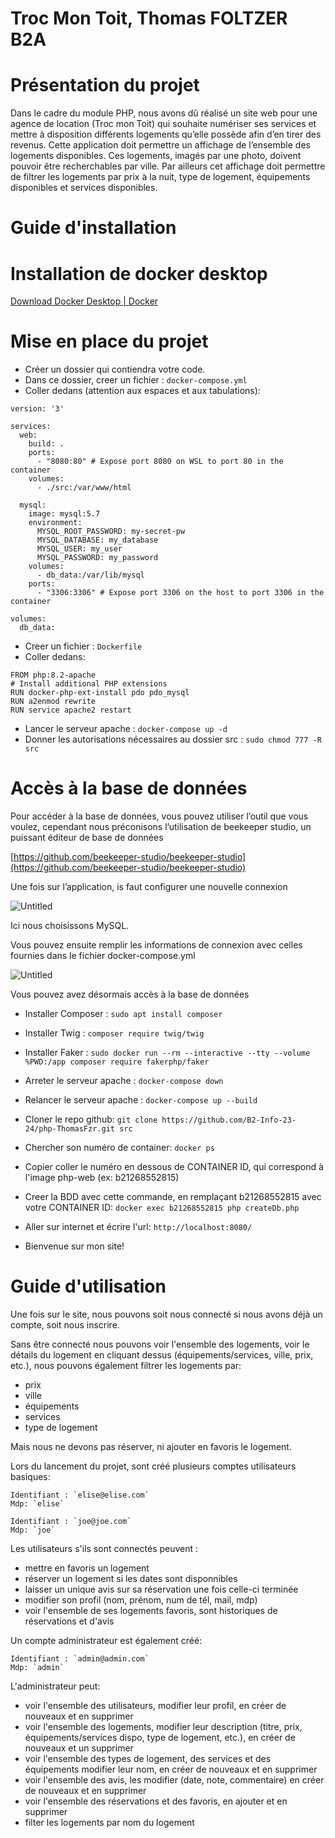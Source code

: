 # Troc Mon Toit, Thomas FOLTZER B2A #

# Présentation du projet

Dans le cadre du module PHP, nous avons dû réalisé un site web pour
une agence de location (Troc mon Toit) qui souhaite numériser ses services
et mettre à disposition différents logements qu’elle possède afin d’en tirer des revenus.
Cette application doit permettre un affichage de l’ensemble des logements disponibles. Ces
logements, imagés par une photo, doivent pouvoir être recherchables par ville.
Par ailleurs cet affichage doit permettre de filtrer les logements par prix à la nuit, 
type de logement, équipements disponibles et services disponibles.

# Guide d'installation


# Installation de docker desktop

[Download Docker Desktop | Docker](https://www.docker.com/products/docker-desktop/)

# Mise en place du projet

- Créer un dossier qui contiendra votre code.
- Dans ce dossier, creer un fichier : `docker-compose.yml`
- Coller dedans (attention aux espaces et aux tabulations):

```
version: '3'

services:
  web:
    build: .
    ports:
      - "8080:80" # Expose port 8080 on WSL to port 80 in the container
    volumes:
      - ./src:/var/www/html

  mysql:
    image: mysql:5.7
    environment:
      MYSQL_ROOT_PASSWORD: my-secret-pw
      MYSQL_DATABASE: my_database
      MYSQL_USER: my_user
      MYSQL_PASSWORD: my_password
    volumes:
      - db_data:/var/lib/mysql
    ports:
      - "3306:3306" # Expose port 3306 on the host to port 3306 in the container

volumes:
  db_data:
  ```

- Creer un fichier : `Dockerfile`  
- Coller dedans:  
  
 ```
FROM php:8.2-apache
# Install additional PHP extensions
RUN docker-php-ext-install pdo pdo_mysql
RUN a2enmod rewrite
RUN service apache2 restart 
```

  
- Lancer le serveur apache : `docker-compose up -d`  
- Donner les autorisations nécessaires au dossier src : `sudo chmod 777 -R src`  
  

# Accès à la base de données

Pour accéder à la base de données, vous pouvez utiliser l’outil que vous voulez, cependant nous préconisons l’utilisation de beekeeper studio, un puissant éditeur de base de données 

[https://github.com/beekeeper-studio/beekeeper-studio](https://github.com/beekeeper-studio/beekeeper-studio)

Une fois sur l’application, is faut configurer une nouvelle connexion 

![Untitled](https://i.imgur.com/RZ693Z2.png)

Ici nous choisissons MySQL. 

Vous pouvez ensuite remplir les informations de connexion avec celles fournies dans le fichier docker-compose.yml

![Untitled](https://i.imgur.com/uxmEInv.png)

Vous pouvez avez désormais accès à la base de données 


- Installer Composer : `sudo apt install composer`
- Installer Twig : `composer require twig/twig`
- Installer Faker : `sudo docker run --rm --interactive --tty --volume %PWD:/app composer require fakerphp/faker`

- Arreter le serveur apache : `docker-compose down`
- Relancer le serveur apache : `docker-compose up --build`

- Cloner le repo github: `git clone https://github.com/B2-Info-23-24/php-ThomasFzr.git src`

- Chercher son numéro de container: `docker ps`
- Copier coller le numéro en dessous de CONTAINER ID, qui correspond à l'image php-web (ex: b21268552815)

- Creer la BDD avec cette commande, en remplaçant b21268552815 
  avec votre CONTAINER ID: `docker exec b21268552815 php createDb.php`

- Aller sur internet et écrire l'url: `http://localhost:8080/`
- Bienvenue sur mon site!

  
# Guide d'utilisation

Une fois sur le site, nous pouvons soit nous connecté si nous avons déjà 
un compte, soit nous inscrire.

Sans être connecté nous pouvons voir l'ensemble des logements, voir
le détails du logement en cliquant dessus (équipements/services, ville, prix, etc.),
nous pouvons également filtrer les logements par:
- prix
- ville
- équipements
- services
- type de logement

Mais nous ne devons pas réserver, ni ajouter en favoris le logement.

Lors du lancement du projet, sont créé plusieurs comptes utilisateurs basiques:

    Identifiant : `elise@elise.com`
    Mdp: `elise`

    Identifiant : `joe@joe.com`
    Mdp: `joe`

Les utilisateurs s'ils sont connectés peuvent :
- mettre en favoris un logement
- réserver un logement si les dates sont disponnibles
- laisser un unique avis sur sa réservation une fois celle-ci terminée
- modifier son profil (nom, prénom, num de tél, mail, mdp)
- voir l'ensemble de ses logements favoris, sont historiques de 
  réservations et d'avis

Un compte administrateur est également créé:

    Identifiant : `admin@admin.com`
    Mdp: `admin`

L'administrateur peut:
- voir l'ensemble des utilisateurs, modifier leur profil, en créer 
  de nouveaux et en supprimer
- voir l'ensemble des logements, modifier leur description 
  (titre, prix, équipements/services dispo, type de logement, etc.), 
  en créer de nouveaux et un supprimer
- voir l'ensemble des types de logement, des services et des équipements
  modifier leur nom, en créer de nouveaux et en supprimer
- voir l'ensemble des avis, les modifier (date, note, commentaire)
  en créer de nouveaux et en supprimer
- voir l'ensemble des réservations et des favoris, en ajouter et en supprimer
- filter les logements par nom du logement




